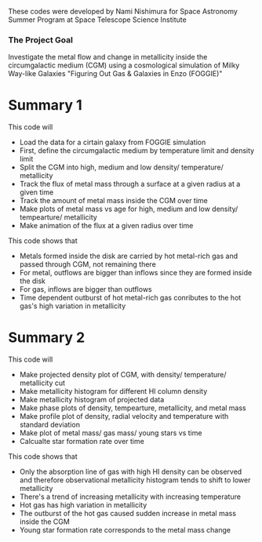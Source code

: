These codes were developed by Nami Nishimura for Space Astronomy Summer Program at Space Telescope Science Institute 

### The Project Goal 
Investigate the metal flow and change in metallicity inside the circumgalactic medium (CGM)
using a cosmological simulation of Milky Way-like Galaxies "Figuring Out Gas & Galaxies in Enzo (FOGGIE)"


# Summary 1 

This code will 

- Load the data for a cirtain galaxy from FOGGIE simulation 
- First, define the circumgalactic medium by temperature limit and density limit
- Split the CGM into high, medium and low density/ temperature/ metallicity 
- Track the flux of metal mass through a surface at a given radius at a given time 
- Track the amount of metal mass inside the CGM over time 
- Make plots of metal mass vs age for high, medium and low density/ tempearture/ metallicity 
- Make animation of the flux at a given radius over time 


This code shows that 

- Metals formed inside the disk are carried by hot metal-rich gas and passed through CGM, not remaining there 
- For metal, outflows are bigger than inflows since they are formed inside the disk 
- For gas, inflows are bigger than outflows 
- Time dependent outburst of hot metal-rich gas conributes to the hot gas's high variation in metallicity 


# Summary 2 

This code will 
- Make projected density plot of CGM, with density/ temperature/ metallicity cut 
- Make metallicity histogram for different HI column density 
- Make metallicity histogram of projected data 
- Make phase plots of density, tempearture, metallicity, and metal mass 
- Make profile plot of density, radial velocity and temperature with standard deviation 
- Make plot of metal mass/ gas mass/ young stars vs time 
- Calcualte star formation rate over time 


This code shows that 

- Only the absorption line of gas with high HI density can be observed and therefore observational metallicity histogram tends to shift to lower metallicity
- There's a trend of increasing metallicity with increasing temperature 
- Hot gas has high variation in metallicity 
- The outburst of the hot gas caused sudden increase in metal mass inside the CGM 
- Young star formation rate corresponds to the metal mass change 
